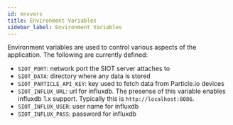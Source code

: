 ```yaml
---
id: envvars
title: Environment Variables
sidebar_label: Environment Variables
---
```


Environment variables are used to control various aspects of the application.
The following are currently defined:

- `SIOT_PORT`: network port the SIOT server attaches to
- `SIOT_DATA`: directory where any data is stored
- `SIOT_PARTICLE_API_KEY`: key used to fetch data from Particle.io devices
- `SIOT_INFLUX_URL`: url for influxdb. The presense of this variable enables
  influxdb 1.x support. Typically this is `http://localhost:8086`.
- `SIOT_INFLUX_USER`: user name for influxdb
- `SIOT_INFLUX_PASS`: password for influxdb
